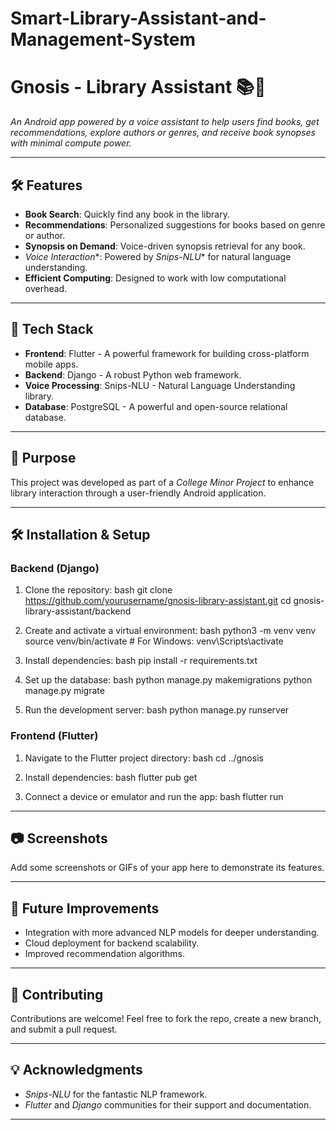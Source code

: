 # Smart-Library-Assistant-and-Management-System

# Gnosis - Library Assistant 📚🤖

*An Android app powered by a voice assistant to help users find books, get recommendations, explore authors or genres, and receive book synopses with minimal compute power.*

---

## 🛠️ Features
- **Book Search**: Quickly find any book in the library.
- **Recommendations**: Personalized suggestions for books based on genre or author.
- **Synopsis on Demand**: Voice-driven synopsis retrieval for any book.
- *Voice Interaction**: Powered by *Snips-NLU** for natural language understanding.
- **Efficient Computing**: Designed to work with low computational overhead.

---

## 📂 Tech Stack
- **Frontend**: Flutter - A powerful framework for building cross-platform mobile apps.
- **Backend**: Django - A robust Python web framework.
- **Voice Processing**: Snips-NLU - Natural Language Understanding library.
- **Database**: PostgreSQL - A powerful and open-source relational database.

---

## 🎯 Purpose
This project was developed as part of a *College Minor Project* to enhance library interaction through a user-friendly Android application.

---

## 🛠️ Installation & Setup

### Backend (Django)
1. Clone the repository:
   bash
   git clone https://github.com/yourusername/gnosis-library-assistant.git
   cd gnosis-library-assistant/backend
   
2. Create and activate a virtual environment:
   bash
   python3 -m venv venv
   source venv/bin/activate   # For Windows: venv\Scripts\activate
   
3. Install dependencies:
   bash
   pip install -r requirements.txt
   
4. Set up the database:
   bash
   python manage.py makemigrations
   python manage.py migrate
   
5. Run the development server:
   bash
   python manage.py runserver
   

### Frontend (Flutter)
1. Navigate to the Flutter project directory:
   bash
   cd ../gnosis
   
2. Install dependencies:
   bash
   flutter pub get
   
3. Connect a device or emulator and run the app:
   bash
   flutter run
   

---

## 📷 Screenshots
Add some screenshots or GIFs of your app here to demonstrate its features.

---

## 🚀 Future Improvements
- Integration with more advanced NLP models for deeper understanding.
- Cloud deployment for backend scalability.
- Improved recommendation algorithms.

---

## 🙌 Contributing
Contributions are welcome! Feel free to fork the repo, create a new branch, and submit a pull request.

---

## 💡 Acknowledgments
- *Snips-NLU* for the fantastic NLP framework.
- *Flutter* and *Django* communities for their support and documentation.

---
